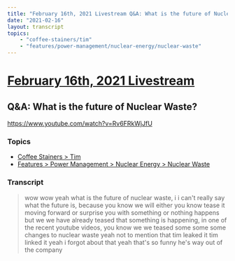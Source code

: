 ```yaml
---
title: "February 16th, 2021 Livestream Q&A: What is the future of Nuclear Waste?"
date: "2021-02-16"
layout: transcript
topics:
    - "coffee-stainers/tim"
    - "features/power-management/nuclear-energy/nuclear-waste"
---
```

# [February 16th, 2021 Livestream](../2021-02-16.md)
## Q&A: What is the future of Nuclear Waste?
https://www.youtube.com/watch?v=Rv6FRkWjJfU

### Topics
* [Coffee Stainers > Tim](../topics/coffee-stainers/tim.md)
* [Features > Power Management > Nuclear Energy > Nuclear Waste](../topics/features/power-management/nuclear-energy/nuclear-waste.md)

### Transcript

> wow wow yeah what is the future of nuclear waste, i i can't really say what the future is, because you know we will either you know tease it moving forward or surprise you with something or nothing happens but we we have already teased that something is happening, in one of the recent youtube videos, you know we we teased some some some changes to nuclear waste yeah not to mention that tim leaked it tim linked it yeah i forgot about that yeah that's so funny he's way out of the company
